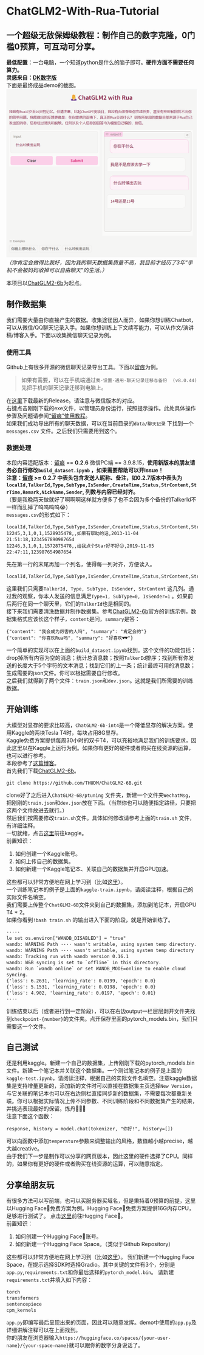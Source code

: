 # ChatGLM2-With-Rua-Tutorial
**一个超级无敌保姆级教程：制作自己的数字克隆，0门槛0预算，可互动可分享。**  
---
**最低配置**：一台电脑，一个知道python是什么的脑子即可。**硬件方面不需要任何算力。**     
**灵感来自：[DK数字版](https://greatdk.com/1908.html#comment-5026)**   
下面是最终成品demo的截图。     
![Demo](image/demo.png)  
*（你肯定会做得比我好，因为我的聊天数据集质量不高，我目前才经历了3年“手机不会被妈妈收掉可以自由聊天”的生活。）*  
  
本项目以[ChatGLM2-6b](https://github.com/THUDM/ChatGLM2-6B)为起点。
## 制作数据集
我们需要大量由你直接产生的数据。收集途径因人而异，如果你想训练Chatbot，可以从微信/QQ聊天记录入手。如果你想训练上下文续写能力，可以从作文/演讲稿/博客入手。下面以收集微信聊天记录为例。  
### 使用工具
Github上有很多开源的微信聊天记录导出工具。下面以[留痕](https://github.com/LC044/WeChatMsg)为例。      
>如果有需要，可以在手机端通过`我-设置-通用-聊天记录迁移与备份  (v8.0.44)` 先把手机的聊天记录迁移到电脑上。     

在[这里](https://github.com/LC044/WeChatMsg/releases)下载最新的Release。请注意与微信版本的对应。  
右键点击刚刚下载的exe文件，以管理员身份运行，按照提示操作。此处具体操作步骤及问题请参阅[“留痕”使用教程](https://blog.lc044.love/post/5)。  
如果我们成功导出所有的聊天数据，可以在当前目录的`data/聊天记录` 下找到一个`messages.csv` 文件。之后我们只需要用到这个。   
### 数据处理
本段内容适配版本：[留痕](https://github.com/LC044/WeChatMsg) == **0.2.6** 微信PC端 == 3.9.8.15，**使用新版本的朋友请务必自行修改`build_dataset.ipynb` ，如果需要帮助可以开issue！**  
**注意：[留痕](https://github.com/LC044/WeChatMsg) >= 0.2.7 中表头包含发送人昵称、备注，如0.2.7版本中表头为`localId,TalkerId,Type,SubType,IsSender,CreateTime,Status,StrContent,StrTime,Remark,NickName,Sender`, 列数与内容已经对齐。**  
（要是我晚两天做就好了啊啊啊这样就方便多了也不会因为多个备份的TalkerId不一样而乱掉了呜呜呜呜😭）  
`messages.csv`的形式如下：
```
localId,TalkerId,Type,SubType,IsSender,CreateTime,Status,StrContent,StrTime
12245,3,1,0,1,1528935478,,如果有帮助的话,2013-11-04 21:51:18,1234567890987654
12246,3,1,0,1,1572875478,,给我点个Star好不好😗,2019-11-05 22:47:11,123987654987654
```
先在第一行的末尾再加一个列名，使得每一列对齐，方便读入。  
```
localId,TalkerId,Type,SubType,IsSender,CreateTime,Status,StrContent,StrTime,_
```
这里我们只需要`TalkerId, Type, SubType, IsSender, StrContent` 这几列。通过我的观察，你本人发送的信息满足`Type=1, SubType=0, IsSender=1` 。如果前后两行在同一个聊天里，它们的`TalkerId`也是相同的。    
接下来我们需要清洗数据并制作数据集。参考[ChatGLM2-6b](https://github.com/THUDM/ChatGLM2-6B)官方的训练示例，数据集格式应该长这个样子，`content`是问，`summary`是答：  
```
{"content": "我会成为厉害的人吗", "summary": "肯定会的"}
{"content": "你喜欢Rua吗", "summary": "好喜欢♥♥"}
```
一个简单的实现可以在上面的`build_dataset.ipynb`找到。这个文件的功能包括：drop掉所有内容为空的消息；统计总消息数；按照`TalkerId`排序；找到所有你发送的长度大于5个字符的文本消息；找到它们的上一条；统计最终可用的消息数；生成需要的json文件。你可以根据需要自行修改。  
之后我们就得到了两个文件：`train.json`和`dev.json`。这就是我们所需要的训练数据。    
## 开始训练
大模型对显存的要求比较高，`ChatGLM2-6b-int4`是一个降低显存的解决方案。使用Kaggle的两块Tesla T4时，每块占用8G显存。    
Kaggle免费方案提供每周30小时的双卡T4，可以充裕地满足我们的训练要求，因此这里以在Kaggle上运行为例。如果你有更好的硬件或者购买在线资源的运算，也可以进行参考。  
本段参考了[这篇博客](https://blog.csdn.net/qq_72632426/article/details/130898002)。  
首先我们下载[ChatGLM2-6b](https://github.com/THUDM/ChatGLM2-6B)。  
```
git clone https://github.com/THUDM/ChatGLM2-6B.git
```
clone好了之后进入`ChatGLM2-6B/ptuning` 文件夹，新建一个文件夹`WechatMsg`，把刚刚的`train.json`和`dev.json`放在下面。（当然你也可以随便指定路径，只要把这两个文件放进去就行。）  
然后我们按需要修改`train.sh`文件。具体如何修改请参考上面的`train.sh` 文件，有详细注释。  
一切就绪，点击[这里](https://www.kaggle.com/)前往kaggle。  
前置知识：  
1. 如何创建一个Kaggle账号。
2. 如何上传自己的数据集。
3. 如何新建一个Kaggle笔记本、关联自己的数据集并开启GPU加速。

这些都可以非常方便地在网上学习到（比如[这里](https://blog.csdn.net/qq_53919099/article/details/130867160)）。  
一个训练笔记本的例子是上面的`kaggle-train.ipynb`，请阅读注释，根据自己的实际文件名填空。  
我们需要上传整个`ChatGLM2-6B`文件夹到自己的数据集，添加到笔记本，开启GPU T4 * 2。  
如果你看到`!bash train.sh` 的输出进入下面的阶段，就是开始训练了。  
```
·····
le set os.environ["WANDB_DISABLED"] = "true"
wandb: WARNING Path ···· wasn't writable, using system temp directory.
wandb: WARNING Path ···· wasn't writable, using system temp directory
wandb: Tracking run with wandb version 0.16.1
wandb: W&B syncing is set to `offline` in this directory.  
wandb: Run `wandb online` or set WANDB_MODE=online to enable cloud syncing.
{'loss': 6.2631, 'learning_rate': 0.0199, 'epoch': 0.0}                         
{'loss': 5.1531, 'learning_rate': 0.0198, 'epoch': 0.0}                         
{'loss': 4.902, 'learning_rate': 0.0197, 'epoch': 0.01} 
····
```
训练结束以后（或者进行到一定阶段），可以在右边output一栏层层剥开文件夹找到`checkpoint-{number}`的文件夹。点开保存里面的pytorch_models.bin，我们只需要这一个文件。  
## 自己测试
还是利用kaggle。新建一个自己的数据集，上传刚刚下载的pytorch_models.bin文件。新建一个笔记本并关联这个数据集。一个测试笔记本的例子是上面的`kaggle-test.ipynb`，请阅读注释，根据自己的实际文件名填空。注意kaggle数据集是支持增量更新的，添加新的文件时可以直接在数据集主页选择`New Version`，与它关联的笔记本也可以在右边侧栏直接同步新的数据集，不需要每次都重新关联。你可以根据实际情况上传不同参数、不同训练阶段和不同数据集产生的结果，并挑选表现最好的保留。炼丹🐒🐒🐒    
注意下面这个函数：  
``` 
response, history = model.chat(tokenizer, "你好!", history=[])
```
可以向函数中添加`temperature`参数来调整输出的风格，数值越小越precise，越大越creative。  
由于我们下一步是制作可以分享的网页版本，因此这里的硬件选择了CPU。同样的，如果你有更好的硬件或者购买在线资源的运算，可以随意指定。
## 分享给朋友玩
有很多方法可以写前端，也可以买服务器买域名，但是秉持着0预算的前提，这里以Hugging Face🤗免费方案为例。Hugging Face🤗免费方案提供16G内存CPU，足够进行测试了。
点击[这里](https://huggingface.co/)前往Hugging Face🤗。  
前置知识：  
1. 如何创建一个Hugging Face🤗账号。
2. 如何新建一个Hugging Face Space。（类似于Github Repository）
   
这些都可以非常方便地在网上学习到（比如[这里](https://www.kdnuggets.com/2023/06/build-ai-chatbot-5-minutes-hugging-face-gradio.html)）。
我们新建一个Hugging Face Space，在提示选择SDK时选择Gradio。其中关键的文件有3个，分别是`app.py`,`requirements.txt`和你最后选择的`pytorch_model.bin`。
请新建`requirements.txt`并填入如下内容：
```
torch
transformers
sentencepiece
cpm_kernels
```
`app.py`即编写最后呈现出来的页面，因此可以随意发挥。demo中使用的`app.py`及详细讲解注释可以在上面找到。    
你的朋友在浏览器输入`https://huggingface.co/spaces/{your-user-name}/{your-space-name}`就可以跟你的数字分身说话了。
